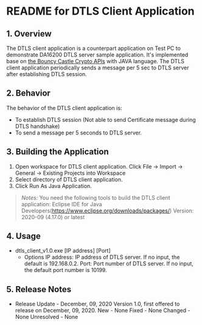 README for DTLS Client Application
====

## 1. Overview
The DTLS client application is a counterpart application on Test PC to demonstrate DA16200 DTLS server sample application. It's implemented base on [the Bouncy Castle Crypto APIs](http://www.bouncycastle.org/java.html/) with JAVA language.
The DTLS client application periodically sends a message per 5 sec to DTLS server after establishing DTLS session.

## 2. Behavior
The behavior of the DTLS client application is:
-    To establish DTLS session (Not able to send Certificate message during DTLS handshake)
-    To send a message per 5 seconds to DTLS server.

## 3. Building the Application
1. Open workspace for DTLS client application.
Click File -> Import -> General -> Existing Projects into Workspace
2. Select directory of DTLS client application.
3. Click Run As Java Application.
> *Notes:*
> You need the following tools to build the DTLS client application:
> Eclipse IDE for Java Developers(https://www.eclipse.org/downloads/packages/)
> Version: 2020-09 (4.17.0) or latest

## 4. Usage
* dtls_client_v1.0.exe [IP address] [Port]
    * Options
    IP address: IP address of DTLS server. If no input, the default is 192.168.0.2.
    Port: Port number of DTLS server. If no input, the default port number is 10199.

## 5. Release Notes
* Release Update - December, 09, 2020
Version 1.0, first offered to release on December, 09, 2020.
New - None
Fixed - None
Changed - None
Unresolved - None
